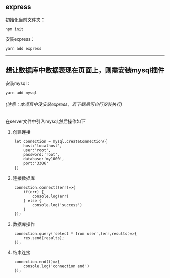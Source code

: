 ## express  
初始化当前文件夹：
``` shell
npm init
```  
安装express：
``` shell
yarn add express
```  
---
## 想让数据库中数据表现在页面上，则需安装mysql插件
 安装mysql：
 ``` shell
 yarn add mysql
 ``` 
###### (注意：本项目中没安装express，若下载后可自行安装执行)
在server文件中引入mysql,然后操作如下


1. 创建连接  
``` shell    
    let connection = mysql.createConnection({
        host:'localhost',
        user:'root',
        password:'root',
        database:'my1000',
        port:'3306'
    })
```  
2. 连接数据库
``` shell  
    connection.connect((err)=>{
        if(err) {
            console.log(err)
        } else {
            console.log('success')
        }
    });
```  
3. 数据库操作
``` shell
    connection.query('select * from user',(err,results)=>{
        res.send(results);
    });
```      
4. 结束连接  
``` shell
    connection.end(()=>{
        console.log('connection end')
    });
``` 
